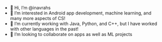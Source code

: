 - 👋 Hi, I’m @inavrahs
- 👀 I’m interested in Android app development, machine learning, and many more aspects of CS!
- 🌱 I’m currently working with Java, Python, and C++, but I have worked with other languages in the past!
- 💞️ I’m looking to collaborate on apps as well as ML projects

<!---
inavrahs/inavrahs is a ✨ special ✨ repository because its `README.md` (this file) appears on your GitHub profile.
You can click the Preview link to take a look at your changes.
--->
